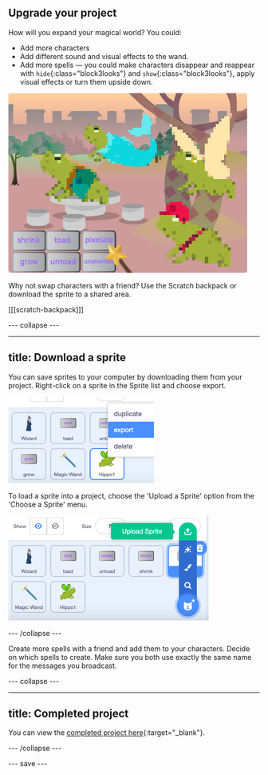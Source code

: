 ## Upgrade your project

How will you expand your magical world? You could:
+ Add more characters
+ Add different sound and visual effects to the wand.
+ Add more spells — you could make characters disappear and reappear with `hide`{:class="block3looks"} and `show`{:class="block3looks"}, apply visual effects or turn them upside down.

![A project with four sprites and added new pixelate spell buttons.](images/upgrade-step.png)

Why not swap characters with a friend? Use the Scratch backpack or download the sprite to a shared area. 

[[[scratch-backpack]]]

--- collapse ---

---
title: Download a sprite
---

You can save sprites to your computer by downloading them from your project. Right-click on a sprite in the Sprite list and choose export.

![The popup menu in the sprite list.](images/export-sprite.png)

To load a sprite into a project, choose the 'Upload a Sprite' option from the 'Choose a Sprite' menu.

![The expanded Choose a Sprite menu showing Upload a Sprite option.](images/upload-sprite.png)

--- /collapse ---

Create more spells with a friend and add them to your characters. Decide on which spells to create. Make sure you both use exactly the same name for the messages you broadcast.

--- collapse ---

---
title: Completed project
---

You can view the [completed project here](https://scratch.mit.edu/projects/518413238/){:target="_blank"}.

--- /collapse ---

--- save ---
